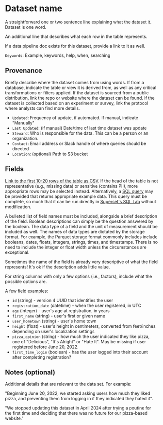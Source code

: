 # Dataset name

A straightforward one or two sentence line explaining what the dataset it. Dataset is one word.

An additional line that describes what each row in the table represents.

If a data pipeline doc exists for this dataset, provide a link to it as well.

`Keywords`: Example, keywords, help, when, searching

## Provenance

Briefly describe where the dataset comes from using words. If from a database, indicate the table or view it is derived from, as well as any critical transformations or filters applied. If the dataset is sourced from a public distribution, link the repo or website where the dataset can be found. If the dataset is collected based on an experiment or survey, link the protocol where analysts can find more details.

* `Updated`: Frequency of update, if automated. If manual, indicate "Manually"
* `Last Updated`: (if manual) Date/time of last time dataset was update
* `Steward`: Who is responsible for the data. This can be a person or an organization.
* `Contact`: Email address or Slack handle of where queries should be directed
* `Location`: (optional) Path to S3 bucket

## Fields

[Link to the first 10-20 rows of the table as CSV](http://www.example.com/dataset.csv). If the head of the table is not representative (e.g., missing data) or sensitive (contains PII), more appropriate rows may be selected instead. Alternatively, a [SQL query](http://www.example.com/dataset.sql) may be provided that returns appropriate example data. This query must be complete, so much that it can be run directly in [Superset's SQL Lab](https://superset.cds-snc.ca/sqllab/) without modification.

A bulleted list of field names must be included, alongside a brief description of the field. Boolean descriptions can simply be the question answered by the boolean. The data type of a field and the unit of measurement should be included as well. The names of data types are dictated by the storage format. For example, the Parquet storage format commonly includes include booleans, dates, floats, integers, strings, times, and timestamps. There is no need to include the integer or float width unless the circumstances are exceptional. 

Sometimes the name of the field is already very descriptive of what the field represents! It's ok if the description adds little value.

For string columns with only a few options (i.e., factors), include what the possible options are.

A few field examples:

* `id` (string) - version 4 UUID that identifies the user
* `registration_date` (datetime) - when the user registered, in UTC
* `age` (integer) - user's age at registration, in years
* `first_name` (string) - user's first or given name
* `user_hometown` (string) - user's home town
* `height` (float) - user's height in centimeters, converted from feet/inches depending on user's localization settings
* `pizza_opinion` (string) - how much the user indicated they like pizza, one of "Delicious", "It's Alright" or "Hate It". May be missing if user registered before June 20, 2022.
* `first_time_login` (boolean) - has the user logged into their account after completing registration?


## Notes (optional)

Additional details that are relevant to the data set. For example:

"Beginning June 20, 2022, we started asking users how much they liked pizza, and preventing them from logging in if they indicated they hated it".

"We stopped updating this dataset in April 2024 after trying a poutine for the first time and deciding that there was no future for our pizza-based website."